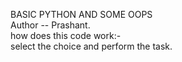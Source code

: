 BASIC PYTHON AND SOME OOPS
<br>
Author -- Prashant.
<br>
how does this code work:- 
<br>
select the choice and perform the task.
<br>


